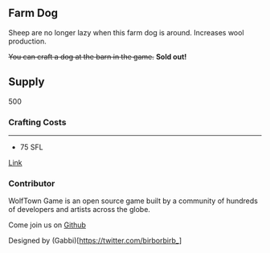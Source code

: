 ## Farm Dog

Sheep are no longer lazy when this farm dog is around. Increases wool production.

~~You can craft a dog at the barn in the game.~~ **Sold out!**

## Supply

500

### Crafting Costs

---

- 75 SFL

[Link](https://docs.sunflower-land.com/crafting-guide)

### Contributor

WolfTown Game is an open source game built by a community of hundreds of developers and artists across the globe.

Come join us on [Github](https://github.com/sunflower-land/sunflower-land)

Designed by (Gabbi)[https://twitter.com/birborbirb_]
